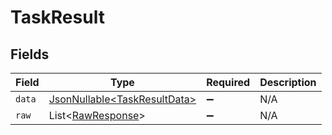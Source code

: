 # TaskResult


## Fields

| Field                                                                      | Type                                                                       | Required                                                                   | Description                                                                |
| -------------------------------------------------------------------------- | -------------------------------------------------------------------------- | -------------------------------------------------------------------------- | -------------------------------------------------------------------------- |
| `data`                                                                     | [JsonNullable\<TaskResultData>](../../models/components/TaskResultData.md) | :heavy_minus_sign:                                                         | N/A                                                                        |
| `raw`                                                                      | List\<[RawResponse](../../models/components/RawResponse.md)>               | :heavy_minus_sign:                                                         | N/A                                                                        |